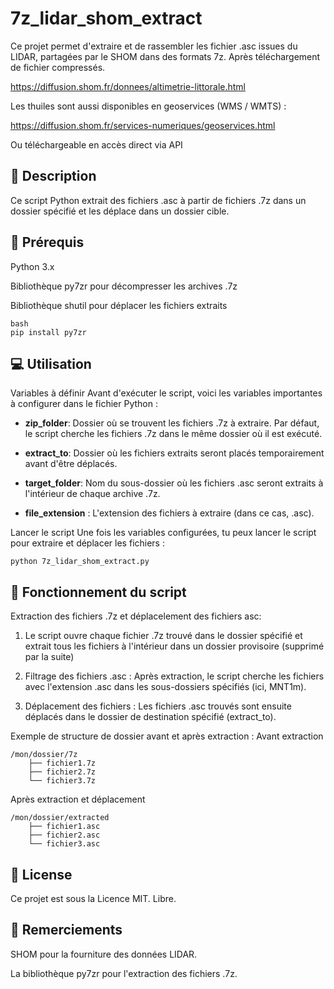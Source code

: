 # 7z_lidar_shom_extract
Ce projet permet d'extraire et de rassembler les fichier .asc issues du LIDAR, partagées par le SHOM dans des formats 7z. Après téléchargement de fichier compressés.

https://diffusion.shom.fr/donnees/altimetrie-littorale.html

Les thuiles sont aussi disponibles en geoservices (WMS / WMTS) :

https://diffusion.shom.fr/services-numeriques/geoservices.html

Ou téléchargeable en accès direct via API

## 📝 Description
Ce script Python extrait des fichiers .asc à partir de fichiers .7z dans un dossier spécifié et les déplace dans un dossier cible. 

## 🚀 Prérequis

Python 3.x

Bibliothèque py7zr pour décompresser les archives .7z

Bibliothèque shutil pour déplacer les fichiers extraits

```
bash
pip install py7zr
```


## 💻 Utilisation
Variables à définir
Avant d'exécuter le script, voici les variables importantes à configurer dans le fichier Python :

- **zip_folder**: Dossier où se trouvent les fichiers .7z à extraire. Par défaut, le script cherche les fichiers .7z dans le même dossier où il est exécuté.
    
* **extract_to**: Dossier où les fichiers extraits seront placés temporairement avant d'être déplacés.
    
+ **target_folder**: Nom du sous-dossier où les fichiers .asc seront extraits à l'intérieur de chaque archive .7z.
    
- **file_extension** : L'extension des fichiers à extraire (dans ce cas, .asc).

Lancer le script
Une fois les variables configurées, tu peux lancer le script pour extraire et déplacer les fichiers :

```
python 7z_lidar_shom_extract.py
```

## 🔧 Fonctionnement du script
Extraction des fichiers .7z et déplacelement des fichiers asc: 

1. Le script ouvre chaque fichier .7z trouvé dans le dossier spécifié et extrait tous les fichiers à l'intérieur dans un dossier provisoire (supprimé par la suite)

2. Filtrage des fichiers .asc : Après extraction, le script cherche les fichiers avec l'extension .asc dans les sous-dossiers spécifiés (ici, MNT1m). 

3. Déplacement des fichiers : Les fichiers .asc trouvés sont ensuite déplacés dans le dossier de destination spécifié (extract_to).

Exemple de structure de dossier avant et après extraction :
Avant extraction

```
/mon/dossier/7z
    ├── fichier1.7z
    ├── fichier2.7z
    └── fichier3.7z
```
    
Après extraction et déplacement

```
/mon/dossier/extracted
    ├── fichier1.asc
    ├── fichier2.asc
    └── fichier3.asc
```
    
## 🔑 License
Ce projet est sous la Licence MIT. Libre.

## 🙏 Remerciements
SHOM pour la fourniture des données LIDAR.

La bibliothèque py7zr pour l'extraction des fichiers .7z.

